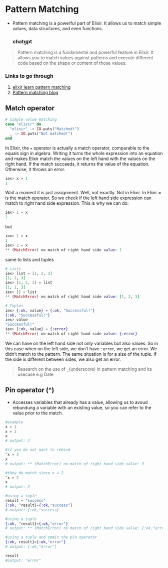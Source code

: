# Pattern Matching

* Pattern matching is a powerful part of Elixir. It allows us to match simple values, data structures, and even functions.
  ### chatgpt
> Pattern matching is a fundamental and powerful feature in Elixir. It allows you to match values against patterns and execute different code based on the shape or content of those values. 

### Links to go through
1. [elixir learn pattern matching](https://elixirschool.com/en/lessons/basics/pattern_matching)
2. [Pattern matching blog](https://womanonrails.com/elixir-pattern-matching)


## Match operator

```elixir
# Simple value matching
case "elixir" do
  "elixir" -> IO.puts("Matched!")
  _ -> IO.puts("Not matched!")
end
````

In Elixir, the `` = `` operator is actually a match operator, comparable to the equals sign in algebra. Writing it turns the whole expression into an equation and makes Elixir match the values on the left hand with the values on the right hand. If the match succeeds, it returns the value of the equation. Otherwise, it throws an error. 

```elixir
iex> x = 1
1
```

Wait a moment it is just assignment. Well, not exactly. Not in Elixir. In Elixir = is the match operator. So we check if the left hand side expression can match to right hand side expression. This is why we can do:

```elixir
iex> 1 = x
1
```

but

```elixir
iex> 1 = x
1
iex> 2 = x
** (MatchError) no match of right hand side value: 1
```

same to lists and tuples

```elixir
# Lists
iex> list = [1, 2, 3]
[1, 2, 3]
iex> [1, 2, 3] = list
[1, 2, 3]
iex> [] = list
** (MatchError) no match of right hand side value: [1, 2, 3]
```

```elixir
# Tuples
iex> {:ok, value} = {:ok, "Successful!"}
{:ok, "Successful!"}
iex> value
"Successful!"
iex> {:ok, value} = {:error}
** (MatchError) no match of right hand side value: {:error}
```

We can have on the left hand side not only variables but also values. So in this case when on the left side, we don’t have ``:error``, we get an error. We didn’t match to the pattern. The same situation is for a size of the tuple. If the side is different between sides, we also get an error.

>Research on the use of ``_``(underscore) in pattern matching and its usecase e.g Date

## Pin operator (^)
* Accesses variables that already has a value, allowing us to avoud rebundung a variable with an existing value, so you can refer to the value prior to the match.

```elixir
#example
x = 1 
x = 2
x
# output: 2
```

```elixir
#if you do not want to rebind
^x = 3
x
# output: ** (MatchError) no match of right hand side value: 3
```

```elixir
#they do match since x = 2
^x = 2
x
# output: 2
```

```elixir
#using a tuple
result = "success"
{:ok, ^result}={:ok,"success"}
# output: {:ok,"success}
```

```elixir
#using a tuple
{:ok, ^result}={:ok,"error"}
# output: ** (MatchError) no match of right hand side value: {:ok,"error"}
```

```elixir
#using a tuple and ommit the pin operator
{:ok, result}={:ok,"error"}
# output: {:ok,"error"}

result
#output: "error"
```